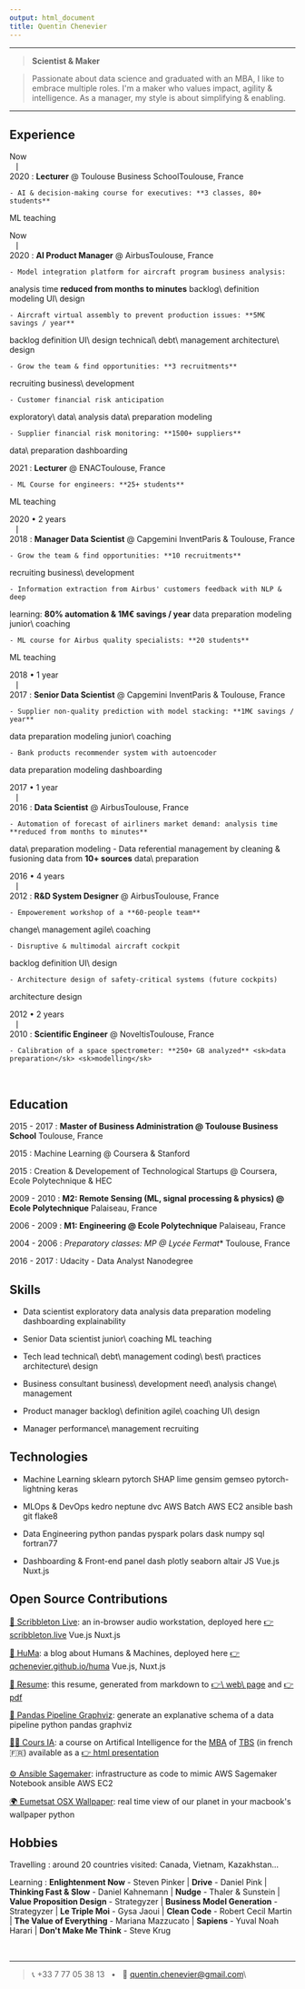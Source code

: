```yaml
---
output: html_document
title: Quentin Chenevier
---
```


----

>  **Scientist & Maker**

> Passionate about data science and graduated with an MBA, I like to embrace multiple roles. I'm a maker who values impact, agility & intelligence. As a manager, my style is about simplifying & enabling.

----

Experience &nbsp;<i class="fa fa-suitcase"></i>
--------------------

<date>Now</br>⎹</br>2020</date>
: **Lecturer** @ Toulouse Business School<lite>Toulouse, France</lite>

    - AI & decision-making course for executives: **3 classes, 80+ students**
<sk>ML teaching</sk>

<date>Now</br>⎹</br>2020</date>
: **AI Product Manager** @ Airbus<lite>Toulouse, France</lite>

    - Model integration platform for aircraft program business analysis:
analysis time **reduced from months to minutes** 
<sk>backlog\ definition</sk>
<sk>modeling</sk>
<sk>UI\ design</sk>

    - Aircraft virtual assembly to prevent production issues: **5M€ savings / year**
<sk>backlog definition</sk>
<sk>UI\ design</sk>
<sk>technical\ debt\ management</sk>
<sk>architecture\ design</sk>

    - Grow the team & find opportunities: **3 recruitments**
<sk>recruiting</sk>
<sk>business\ development</sk>

    - Customer financial risk anticipation
<sk>exploratory\ data\ analysis</sk>
<sk>data\ preparation</sk>
<sk>modeling</sk>

    - Supplier financial risk monitoring: **1500+ suppliers**
<sk>data\ preparation</sk>
<sk>dashboarding</sk>

<date>2021</date>
: **Lecturer** @ ENAC<lite>Toulouse, France</lite>

    - ML Course for engineers: **25+ students**
<sk>ML teaching</sk>

<date>2020 • 2 years</br>⎹</br>2018</date>
: **Manager Data Scientist** @ Capgemini Invent<lite>Paris & Toulouse, France</lite>

    - Grow the team & find opportunities: **10 recruitments**
<sk>recruiting</sk>
<sk>business\ development</sk>

    - Information extraction from Airbus' customers feedback with NLP & deep
learning: **80% automation & 1M€ savings / year**
<sk>data preparation</sk>
<sk>modeling</sk>
<sk>junior\ coaching</sk>

    - ML course for Airbus quality specialists: **20 students**
<sk>ML teaching</sk>

<date>2018 • 1 year</br>⎹</br>2017</date>
: **Senior Data Scientist** @ Capgemini Invent<lite>Paris & Toulouse, France</lite>


    - Supplier non-quality prediction with model stacking: **1M€ savings / year**
<sk>data preparation</sk>
<sk>modeling</sk>
<sk>junior\ coaching</sk>

    - Bank products recommender system with autoencoder
<sk>data preparation</sk>
<sk>modeling</sk>
<sk>dashboarding</sk>

<date>2017 • 1 year</br>⎹</br>2016</date>
: **Data Scientist** @ Airbus<lite>Toulouse, France</lite>

    - Automation of forecast of airliners market demand: analysis time **reduced from months to minutes**
<sk>data\ preparation</sk>
<sk>modeling</sk>
    - Data referential management by cleaning & fusioning data from **10+ sources**
<sk>data\ preparation</sk>


<date>2016 • 4 years</br>⎹</br>2012</date>
: **R&D System Designer** @ Airbus<lite>Toulouse, France</lite>

    - Empowerement workshop of a **60-people team**
<sk>change\ management</sk>
<sk>agile\ coaching</sk>

    - Disruptive & multimodal aircraft cockpit
<sk>backlog definition</sk>
<sk>UI\ design</sk>

    - Architecture design of safety-critical systems (future cockpits)
<sk>architecture design</sk>


<date>2012 • 2 years</br>⎹</br>2010</date>
: **Scientific Engineer** @ Noveltis<lite>Toulouse, France</lite>

    - Calibration of a space spectrometer: **250+ GB analyzed** <sk>data preparation</sk> <sk>modelling</sk>

</br>

Education &nbsp;<i class="fa fa-graduation-cap"></i>
---------

<date>2015 - 2017</date>
:   **Master of Business Administration @ Toulouse Business School** <lite>Toulouse, France</lite>

<date>2015</date>
:   Machine Learning @ Coursera & Stanford

<date>2015</date>
:   Creation & Developement of Technological Startups @ Coursera, Ecole Polytechnique & HEC

<date>2009 - 2010</date>
:   **M2: Remote Sensing (ML, signal processing & physics) @ Ecole Polytechnique** <lite>Palaiseau, France</lite>

<date>2006 - 2009</date>
:   **M1: Engineering @ Ecole Polytechnique** <lite>Palaiseau, France</lite>

<date>2004 - 2006</date>
:   **Preparatory classes: MP* @ Lycée Fermat** <lite>Toulouse, France</lite>

<date>2016 - 2017</date>
:   Udacity - Data Analyst Nanodegree

Skills &nbsp;<i class="fa fa-check-circle"></i>
----------------------------------

- Data scientist
<sk>exploratory data analysis</sk>
<sk>data preparation</sk>
<sk>modeling</sk>
<sk>dashboarding</sk>
<sk>explainability</sk>

- Senior Data scientist
<sk>junior\ coaching</sk>
<sk>ML teaching</sk>

- Tech lead
<sk>technical\ debt\ management</sk>
<sk>coding\ best\ practices</sk>
<sk>architecture\ design</sk>

- Business consultant
<sk>business\ development</sk>
<sk>need\ analysis</sk>
<sk>change\ management</sk>

- Product manager
<sk>backlog\ definition</sk>
<sk>agile\ coaching</sk>
<sk>UI\ design</sk>

- Manager
<sk>performance\ management</sk>
<sk>recruiting</sk>

Technologies &nbsp;<i class="fa fa-cogs"></i>
----------------------------------

- Machine Learning
<tk>sklearn</tk>
<tk>pytorch</tk>
<tk>SHAP</tk>
<tk>lime</tk>
<tk>gensim</tk>
<tk>gemseo</tk>
<tk>pytorch-lightning</tk>
<tk>keras</tk>

- MLOps & DevOps
<tk>kedro</tk>
<tk>neptune</tk>
<tk>dvc</tk>
<tk>AWS Batch</tk>
<tk>AWS EC2</tk>
<tk>ansible</tk>
<tk>bash</tk>
<tk>git</tk>
<tk>flake8</tk>

- Data Engineering
<tk>python</tk>
<tk>pandas</tk>
<tk>pyspark</tk>
<tk>polars</tk>
<tk>dask</tk>
<tk>numpy</tk>
<tk>sql</tk>
<tk>fortran77</tk>

- Dashboarding & Front-end
<tk>panel</tk>
<tk>dash</tk>
<tk>plotly</tk>
<tk>seaborn</tk>
<tk>altair</tk>
<tk>JS</tk>
<tk>Vue.js</tk>
<tk>Nuxt.js</tk>

Open Source Contributions &nbsp;<i class="fab fa-github"></i>
----------------------------------

[🎵 Scribbleton Live](https://github.com/qchenevier/scribbleton-live): an
in-browser audio workstation, deployed here 
[👉 scribbleton.live](https://scribbleton.live/) <tk>Vue.js</tk> <tk>Nuxt.js</tk>

[📝 HuMa](https://github.com/qchenevier/huma): a blog about Humans & Machines,
deployed here [👉 qchenevier.github.io/huma](https://qchenevier.github.io/huma/)
<tk>Vue.js</tk>, <tk>Nuxt.js</tk>

[📄 Resume](https://github.com/qchenevier/resume): this resume, generated from
markdown to [👉\ web\ page](https://raw.githack.com/qchenevier/resume/master/resume.html)
and [👉 pdf](https://raw.githubusercontent.com/qchenevier/resume/master/resume.pdf)

[🐼 Pandas Pipeline Graphviz](https://github.com/qchenevier/pandas-pipeline-graphviz):
generate an explanative schema of a data pipeline <tk>python</tk>
<tk>pandas</tk> <tk>graphviz</tk>

[👨‍🏫 Cours IA](https://github.com/qchenevier/cours-IA): a course on Artifical
Intelligence for the [MBA](https://www.tbs-education.fr/formation/global-executive-mba/) of [TBS](https://www.tbs-education.fr/)
(in french 🇫🇷) available as a [👉 html presentation](https://qchenevier.github.io/cours-IA/cours_12h_presentiel.html)

[⚙️ Ansible Sagemaker](https://github.com/qchenevier/ansible_sagemaker):
infrastructure as code to mimic AWS Sagemaker Notebook <tk>ansible</tk> <tk>AWS EC2</tk>

[🌍 Eumetsat OSX Wallpaper](https://github.com/qchenevier/eumetsat-osx-wallpaper):
real time view of our planet in your macbook's wallpaper <tk>python</tk>

Hobbies &nbsp;<i class="fa fa-gamepad"></i>
------------------------

Travelling
: around 20 countries visited: Canada, Vietnam, Kazakhstan...

Learning
: **Enlightenment Now** - Steven Pinker
| **Drive** - Daniel Pink
| **Thinking Fast & Slow** - Daniel Kahnemann
| **Nudge** - Thaler & Sunstein
| **Value Proposition Design** - Strategyzer
| **Business Model Generation** - Strategyzer
| **Le Triple Moi** - Gysa Jaoui
| **Clean Code** - Robert Cecil Martin
| **The Value of Everything** - Mariana Mazzucato
| **Sapiens** - Yuval Noah Harari
| **Don't Make Me Think** - Steve Krug

<br>

----

> 📞 +33 7 77 05 38 13 &nbsp;&nbsp;•&nbsp;&nbsp; 📧 [quentin.chenevier@gmail.com](mailto:quentin.chenevier@gmail.com)\
